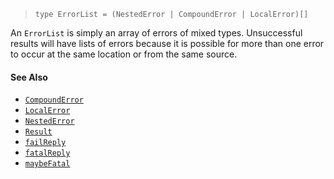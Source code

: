 <!--
 Copyright (c) 2020 Thomas J. Otterson
 
 This software is released under the MIT License.
 https://opensource.org/licenses/MIT
-->

> `type ErrorList = (NestedError | CompoundError | LocalError)[]`

An `ErrorList` is simply an array of errors of mixed types. Unsuccessful results will have lists of errors because it is possible for more than one error to occur at the same location or from the same source.

#### See Also

* [`CompoundError`](compounderror.md)
* [`LocalError`](localerror.md)
* [`NestedError`](nestederror.md)
* [`Result`](result.md)
* [`failReply`](../tools/failreply.md)
* [`fatalReply`](../tools/fatalreply.md)
* [`maybeFatal`](../tools/maybefatal.md)